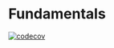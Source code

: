 # Fundamentals

[![codecov](https://codecov.io/gh/codemakeracademy/cm-fundamentals-blaze/branch/master/graph/badge.svg?token=PZ29QCR7EN)](https://codecov.io/gh/codemakeracademy/cm-fundamentals-blaze)
